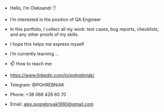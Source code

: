 - Hello, I’m Oleksandr ✋
- I’m interested in the position of QA Engineer
- In this portfolio, I collect all my work: test cases, bug reports, checklists, and any other proofs of my skills.
- I hope this helps me express myself

- I’m currently learning ...

- 📫 How to reach me:
- https://www.linkedin.com/in/pohrebniak/
- Telegram: @POHREBNIAK
- Phone: +38 066 428 60 70
- Email: alex.pogrebnyak1990@gmail.com

<!---
PGRBNK/PGRBNK is a ✨ special ✨ repository because its `README.md` (this file) appears on your GitHub profile.
You can click the Preview link to take a look at your changes.
--->
